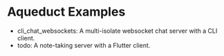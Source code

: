 # Aqueduct Examples

- cli_chat_websockets: A multi-isolate websocket chat server with a CLI client.
- todo: A note-taking server with a Flutter client.
